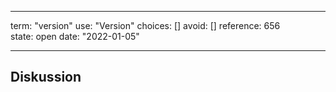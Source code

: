 
---
term:      "version"
use:       "Version"
choices:   []
avoid:     []
reference: 656        
state:     open
date:      "2022-01-05"

---

## Diskussion

